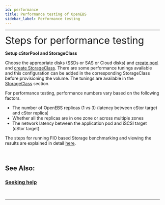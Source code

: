 ```yaml
---
id: performance
title: Performance testing of OpenEBS
sidebar_label: Performance testing
---
```

------

<font size="6">Steps for performance testing</font> 

**Setup cStorPool and StorageClass**

Choose the appropriate disks (SSDs or SAS or Cloud disks) and [create pool](/v200/docs/next/ugcstor.html#creating-cStor-storage-pools)  and [create StorageClass](/docs/next/ugcstor.html#creating-cStor-storage-class).  There are some performance tunings available and this configuration can be added in the corresponding StorageClass before provisioning the volume. The tunings are available in the [StorageClass](/docs/next/ugcstor.html#setting-performance-tunings) section. 

For performance testing, performance numbers vary based on the following factors.

- The number of OpenEBS replicas (1 vs 3) (latency between cStor target and cStor replica)
- Whether all the replicas are in one zone or across multiple zones
- The network latency between the application pod and iSCSI target (cStor target)

The steps for running FIO based Storage benchmarking and viewing the results are explained in detail [here](https://github.com/openebs/performance-benchmark/tree/master/fio-benchmarks). 


<br>

## See Also:

### [Seeking help](/v200/docs/next/support.html)

<br>

<hr>

<br>

